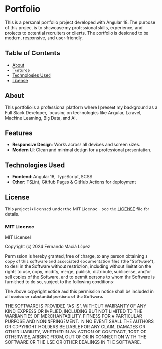 # Portfolio

This is a personal portfolio project developed with Angular 18. The purpose of this project is to showcase my professional skills, experience, and projects to potential recruiters or clients. The portfolio is designed to be modern, responsive, and user-friendly.

## Table of Contents
- [About](#about)
- [Features](#features)
- [Technologies Used](#technologies-used)
- [License](#license)

## About
This portfolio is a professional platform where I present my background as a Full Stack Developer, focusing on technologies like Angular, Laravel, Machine Learning, Big Data, and AI.

## Features
- **Responsive Design**: Works across all devices and screen sizes.
- **Modern UI**: Clean and minimal design for a professional presentation.

## Technologies Used
- **Frontend**: Angular 18, TypeScript, SCSS
- **Other**: TSLint, GitHub Pages & GitHub Actions for deployment

## License

This project is licensed under the MIT License - see the [LICENSE](LICENSE) file for details.

### MIT License

MIT Licensel

Copyright (c) 2024 Fernando Maciá López

Permission is hereby granted, free of charge, to any person obtaining a copy of this software and associated documentation files (the "Software"), to deal in the Software without restriction, including without limitation the rights to use, copy, modify, merge, publish, distribute, sublicense, and/or sell copies of the Software, and to permit persons to whom the Software is furnished to do so, subject to the following conditions:

The above copyright notice and this permission notice shall be included in all copies or substantial portions of the Software.

THE SOFTWARE IS PROVIDED "AS IS", WITHOUT WARRANTY OF ANY KIND, EXPRESS OR IMPLIED, INCLUDING BUT NOT LIMITED TO THE WARRANTIES OF MERCHANTABILITY, FITNESS FOR A PARTICULAR PURPOSE AND NONINFRINGEMENT. IN NO EVENT SHALL THE AUTHORS OR COPYRIGHT HOLDERS BE LIABLE FOR ANY CLAIM, DAMAGES OR OTHER LIABILITY, WHETHER IN AN ACTION OF CONTRACT, TORT OR OTHERWISE, ARISING FROM, OUT OF OR IN CONNECTION WITH THE SOFTWARE OR THE USE OR OTHER DEALINGS IN THE SOFTWARE.
